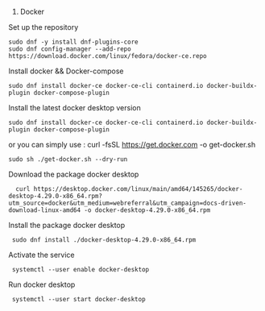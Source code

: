 1. Docker
   
  Set up the repository

    sudo dnf -y install dnf-plugins-core
    sudo dnf config-manager --add-repo https://download.docker.com/linux/fedora/docker-ce.repo

  Install docker && Docker-compose
    
    sudo dnf install docker-ce docker-ce-cli containerd.io docker-buildx-plugin docker-compose-plugin

  Install the latest docker desktop version
    
    sudo dnf install docker-ce docker-ce-cli containerd.io docker-buildx-plugin docker-compose-plugin

  or you can simply use : curl -fsSL https://get.docker.com -o get-docker.sh
    
    sudo sh ./get-docker.sh --dry-run

 Download the package docker desktop

      curl https://desktop.docker.com/linux/main/amd64/145265/docker-desktop-4.29.0-x86_64.rpm?utm_source=docker&utm_medium=webreferral&utm_campaign=docs-driven-download-linux-amd64 -o docker-desktop-4.29.0-x86_64.rpm

Install the package docker desktop

     sudo dnf install ./docker-desktop-4.29.0-x86_64.rpm

Activate the service

     systemctl --user enable docker-desktop

Run docker desktop

     systemctl --user start docker-desktop
